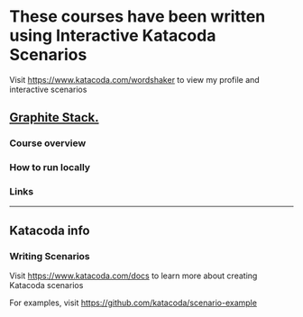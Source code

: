 # These courses have been written using Interactive Katacoda Scenarios

Visit https://www.katacoda.com/wordshaker to view my profile and interactive scenarios


## [Graphite Stack.]()

### Course overview

### How to run locally

### Links


---
## Katacoda info

### Writing Scenarios
Visit https://www.katacoda.com/docs to learn more about creating Katacoda scenarios

For examples, visit https://github.com/katacoda/scenario-example
